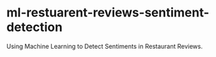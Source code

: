 # ml-restuarent-reviews-sentiment-detection
Using Machine Learning to Detect Sentiments in Restaurant Reviews.
